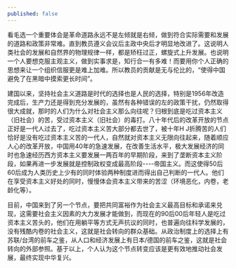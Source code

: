 ```yaml
---
published: false
---
```

看毛选一个重要体会是革命道路永远不是左倾就是右倾，做到符合实际需要和发展的道路和政策非常难。直到教员遵义会议后主政中央后才明显地改进了。这说明人类社会的发展和自然界的物理规律一样，都是矫枉过正，螺旋式上升发展。也说明一个人要想克服主观主义，做到实事求是，知行合一有多难！而要用你个人正确的思想来让一个组织信服更是难上加难。所以教员的贡献是无与伦比的，“使得中国避免了在黑暗中摸索更长时间”。

建国以来，坚持社会主义道路是时代的选择也是人民的选择，特别是1956年改造完成后，生产力还是得到充分发展的，虽然有各种错误的左的政策干扰，仍然取得很大成就，那时的人们为什么对社会主义那么向往呢？归根到底是吃过资本主义（旧社会）的苦，受过资本主义（旧社会）的毒打。八十年代后的改革开放的节点正好是一代人过去了，吃过资本主义苦大部分都去世了，被十年H J折腾苦的人们恰好是没有吃过资本主义苦的一代人，自然就对资本主义无限向往起来，随着顺应人心的改革开放，中国用40年的急速发展，在改善生活水平，极大发展经济的同时也急速经历西方资本主义要发展一两百年的早期阶段，来到了垄断资本主义阶段，如果再进一步发展就是控制政权变成最高阶段----帝国主义。而这使得50后60后成为人类历史上少有的同时体验两种制度进而得出自己判断的一代人。他们在享受资本主义好处的同时，慢慢体会资本主义带来的苦涩（环境恶化，内卷，老龄化等）。

目前，中国来到了另一个节点，要把共同富裕作为社会主义最高目标和承诺来兑现，这需要社会主义因素的大力发展才能做到，而现在的90后00后年轻人是吃过资本主义苦头的，他们在用躺平等方式无声抗议的同时，也普遍向往科学发展的，没有残酷内卷的社会主义，这就是社会转向的群众基础。从政治制度上的选择上有苏联/台湾的前车之鉴，从人口和经济发展上有日本/德国的前车之鉴，这就是社会转向的外部参照。基于以上，个人认为这个节点转变应该是更有效地推动社会发展，最终实现中华复兴。
